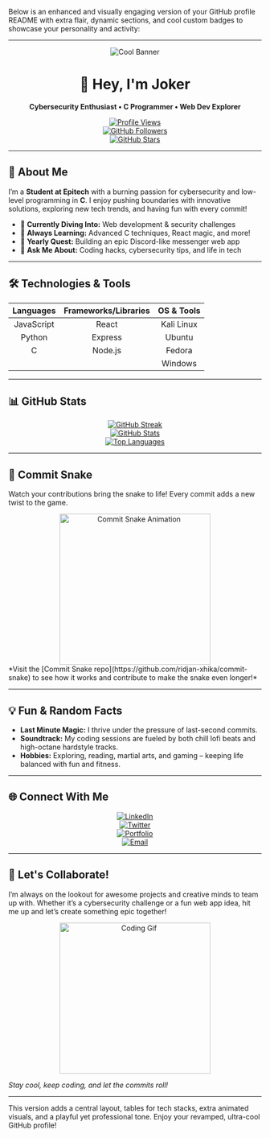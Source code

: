 Below is an enhanced and visually engaging version of your GitHub profile README with extra flair, dynamic sections, and cool custom badges to showcase your personality and activity:

---

<div align="center">
  
![Cool Banner](https://user-images.githubusercontent.com/your-banner-placeholder.png)  
<!-- Replace the above URL with a banner image of your choice -->
  
# 👋 Hey, I'm **Joker**  
**Cybersecurity Enthusiast • C Programmer • Web Dev Explorer**

[![Profile Views](https://komarev.com/ghpvc/?username=ridjan-xhika&color=blue)](https://github.com/ridjan-xhika)  
[![GitHub Followers](https://img.shields.io/github/followers/ridjan-xhika?label=Follow&style=social)](https://github.com/ridjan-xhika)  
[![GitHub Stars](https://img.shields.io/github/stars/ridjan-xhika?label=Stars&style=social)](https://github.com/ridjan-xhika)

</div>

---

## 🚀 About Me
I’m a **Student at Epitech** with a burning passion for cybersecurity and low-level programming in **C**. I enjoy pushing boundaries with innovative solutions, exploring new tech trends, and having fun with every commit!

- 🔭 **Currently Diving Into:** Web development & security challenges  
- 🌱 **Always Learning:** Advanced C techniques, React magic, and more!  
- 🎯 **Yearly Quest:** Building an epic Discord-like messenger web app  
- 🤔 **Ask Me About:** Coding hacks, cybersecurity tips, and life in tech  

---

## 🛠️ Technologies & Tools
<div align="center">
  
| **Languages** | **Frameworks/Libraries** | **OS & Tools** |
|:-------------:|:------------------------:|:--------------:|
| JavaScript    | React                    | Kali Linux     |
| Python        | Express                  | Ubuntu         |
| C             | Node.js                  | Fedora         |
|               |                          | Windows        |

</div>

---

## 📊 GitHub Stats
<div align="center">

[![GitHub Streak](https://streak-stats.demolab.com/?user=ridjan-xhika&theme=radical&show_icons=true)](https://git.io/streak-stats)  
[![GitHub Stats](https://github-readme-stats.vercel.app/api?username=ridjan-xhika&show_icons=true&theme=radical)](https://github.com/ridjan-xhika)  
[![Top Languages](https://github-readme-stats.vercel.app/api/top-langs/?username=ridjan-xhika&layout=compact&theme=radical)](https://github.com/ridjan-xhika)

</div>

---

## 🐍 Commit Snake
Watch your contributions bring the snake to life! Every commit adds a new twist to the game.
<div align="center">
  <a href="https://github.com/ridjan-xhika/commit-snake">
    <img src="https://raw.githubusercontent.com/ridjan-xhika/commit-snake/main/snake.gif" alt="Commit Snake Animation" width="300" />
  </a>
</div>
*Visit the [Commit Snake repo](https://github.com/ridjan-xhika/commit-snake) to see how it works and contribute to make the snake even longer!*

---

## 💡 Fun & Random Facts
- **Last Minute Magic:** I thrive under the pressure of last-second commits.  
- **Soundtrack:** My coding sessions are fueled by both chill lofi beats and high-octane hardstyle tracks.  
- **Hobbies:** Exploring, reading, martial arts, and gaming – keeping life balanced with fun and fitness.

---

## 🌐 Connect With Me
<div align="center">
  
[![LinkedIn](https://img.shields.io/badge/LinkedIn-Connect-blue?style=flat-square&logo=linkedin)](https://linkedin.com/in/ridjan-xhika-8a0a312ab)  
[![Twitter](https://img.shields.io/badge/Twitter-Follow-blue?style=flat-square&logo=twitter)](https://twitter.com/Lost_Jokerr)  
[![Portfolio](https://img.shields.io/badge/Portfolio-Visit-brightgreen?style=flat-square&logo=web)](https://linktr.ee/Lost_Joker)  
[![Email](https://img.shields.io/badge/Email-Contact-red?style=flat-square&logo=gmail)](mailto:ridjan.xhika@epitech.eu)

</div>

---

## 🤝 Let's Collaborate!
I’m always on the lookout for awesome projects and creative minds to team up with. Whether it’s a cybersecurity challenge or a fun web app idea, hit me up and let’s create something epic together!

<div align="center">
  <img src="https://media.giphy.com/media/l0HlBo7eyXzSZkJri/giphy.gif" alt="Coding Gif" width="300" />
</div>

*Stay cool, keep coding, and let the commits roll!*

---

This version adds a central layout, tables for tech stacks, extra animated visuals, and a playful yet professional tone. Enjoy your revamped, ultra-cool GitHub profile!
